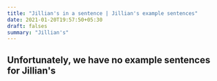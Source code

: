 ```yaml
---
title: "Jillian's in a sentence | Jillian's example sentences"
date: 2021-01-20T19:57:50+05:30
draft: falses
summary: "Jillian's"
---
```

## Unfortunately, we have no example sentences for Jillian's                 
